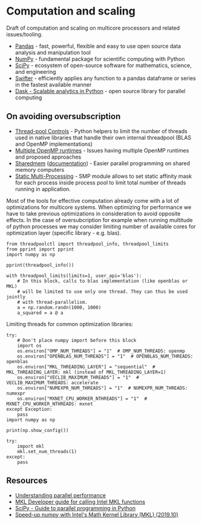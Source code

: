 # Computation and scaling

Draft of computation and scaling on multicore processors and related issues/tooling.

- [Pandas](https://pandas.pydata.org/) - fast, powerful, flexible and easy to use open source data analysis and manipulation tool
- [NumPy](https://numpy.org/) - fundamental package for scientific computing with Python
- [SciPy](https://scipy.org/) - ecosystem of open-source software for mathematics, science, and engineering
- [Swifter](https://github.com/jmcarpenter2/swifter) - efficiently applies any function to a pandas dataframe or series in the fastest available manner
- [Dask - Scalable analytics in Python](https://docs.dask.org/en/latest/install.html) - open source library for parallel computing

## On avoiding oversubscription
- [Thread-pool Controls](https://github.com/joblib/threadpoolctl) - Python helpers to limit the number of threads used in native libraries that handle their own internal threadpool (BLAS and OpenMP implementations)
- [Multiple OpenMP runtimes](https://github.com/joblib/threadpoolctl/blob/master/multiple_openmp.md) - Issues having multiple OpenMP runtimes and proposed approaches
- [Sharedmem](https://github.com/rainwoodman/sharedmem) ([documentation](https://rainwoodman.github.io/sharedmem/)) - Easier parallel programming on shared memory computers 
- [Static Multi-Processing](https://github.com/IntelPython/smp) - SMP module allows to set static affinity mask for each process inside process pool to limit total number of threads running in application.

Most of the tools for effective computation already come with a lot of optimizations for multicore systems. When optimizing for performance we have to take previous optimizations in consideration to avoid opposite effects. In the case of oversubcription for example when running multitude of python processes we may consider limiting number of available cores for optimization layer (specific library - e.g. blas).

```
from threadpoolctl import threadpool_info, threadpool_limits
from pprint import pprint
import numpy as np

pprint(threadpool_info())

with threadpool_limits(limits=1, user_api='blas'):
    # In this block, calls to blas implementation (like openblas or MKL)
    # will be limited to use only one thread. They can thus be used jointly
    # with thread-parallelism.
    a = np.random.randn(1000, 1000)
    a_squared = a @ a
```

Limiting threads for common optimization libraries:

```
try:
    # Don't place numpy import before this block
    import os
    os.environ["OMP_NUM_THREADS"] = "1"  # OMP_NUM_THREADS: openmp
    os.environ["OPENBLAS_NUM_THREADS"] = "1"  # OPENBLAS_NUM_THREADS: openblas
    os.environ["MKL_THREADING_LAYER"] = "sequential"  # MKL_THREADING_LAYER: mkl (instead of MKL_THREADING_LAYER=1)
    os.environ["VECLIB_MAXIMUM_THREADS"] = "1"  # VECLIB_MAXIMUM_THREADS: accelerate
    os.environ["NUMEXPR_NUM_THREADS"] = "1"  # NUMEXPR_NUM_THREADS: numexpr
    os.environ["MXNET_CPU_WORKER_NTHREADS"] = "1"  # MXNET_CPU_WORKER_NTHREADS: mxnet
except Exception:
    pass
import numpy as np

print(np.show_config())
```


```
try:
    import mkl
    mkl.set_num_threads(1)
except:
    pass
```

## Resources
- [Understanding parallel performance](https://www.drdobbs.com/parallel/understanding-parallel-performance/211800538)
- [MKL Developer guide for calling Intel MKL functions](https://software.intel.com/en-us/mkl-linux-developer-guide-calling-intel-mkl-functions-from-multi-threaded-applications)
- [SciPy - Guide to parallel programming in Python](https://scipy-cookbook.readthedocs.io/items/ParallelProgramming.html)
- [Speed-up numpy with Intel's Math Kernel Library (MKL) (2019.10)](https://jwalton.info/Python-MKL-openBLAS/)
